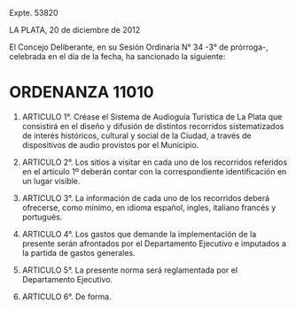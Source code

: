 Expte. 53820

LA PLATA, 20 de diciembre de 2012

El Concejo Deliberante, en su Sesión Ordinaria N° 34  -3° de prórroga-, celebrada en el día de la fecha,  ha sancionado la siguiente: 

# ORDENANZA 11010 # 

1. ARTICULO 1°.  Créase el Sistema de Audioguía Turística de La Plata que consistirá en el diseño y difusión de distintos recorridos sistematizados de interés históricos, cultural y social de la Ciudad, a través de dispositivos de audio provistos por el Municipio.

2. ARTICULO 2°. Los sitios a visitar en cada uno de los recorridos referidos en el artículo 1º deberán contar con la correspondiente identificación en un lugar visible.
 
3. ARTICULO 3°.  La información de cada uno de los recorridos deberá ofrecerse, como mínimo, en idioma español, ingles, italiano francés y portugués. 
 
4. ARTICULO 4°. Los gastos que demande la implementación de la presente serán afrontados por el Departamento Ejecutivo e imputados a la partida de gastos generales.

5. ARTICULO 5°. La presente norma será reglamentada por el Departamento Ejecutivo.

6. ARTICULO 6°. De forma.